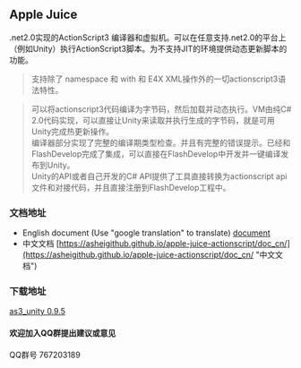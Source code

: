 ## Apple Juice
  
.net2.0实现的ActionScript3 编译器和虚拟机。可以在任意支持.net2.0的平台上（例如Unity）执行ActionScript3脚本。为不支持JIT的环境提供动态更新脚本的功能。
>支持除了 namespace 和 with 和 E4X XML操作外的一切actionscript3语法特性。   

>可以将actionscript3代码编译为字节码，然后加载并动态执行。VM由纯C# 2.0代码实现，可以直接让Unity来读取并执行生成的字节码，就是可用Unity完成热更新操作。  
编译器部分实现了完整的编译期类型检查。并且有完整的错误提示。已经和FlashDevelop完成了集成，可以直接在FlashDevelop中开发并一键编译发布到Unity。   
Unity的API或者自己开发的C# API提供了工具直接转换为actionscript api文件和对接代码，并且直接注册到FlashDevelop工程中。


### 文档地址
- English document (Use "google translation" to translate)
[document](docs/docen.md)
- 中文文档
  [https://asheigithub.github.io/apple-juice-actionscript/doc_cn/](https://asheigithub.github.io/apple-juice-actionscript/doc_cn/ "中文文档")
  

### 下载地址
[as3_unity 0.9.5](https://github.com/asheigithub/apple-juice-actionscript/files/1922962/as3_unity.zip)


#### 欢迎加入QQ群提出建议或意见 ####
QQ群号 
767203189


